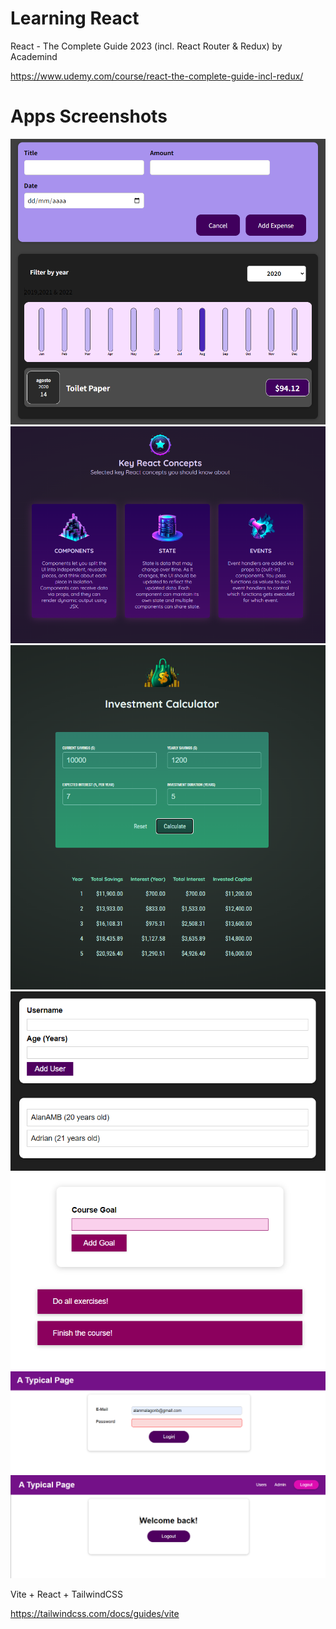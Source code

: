 # Learning React

React - The Complete Guide 2023 (incl. React Router & Redux) 
by Academind
 
https://www.udemy.com/course/react-the-complete-guide-incl-redux/

# Apps Screenshots

![Alt Expenses](https://github.com/alanmalagonb/Learning-React/blob/main/imgs/Expenses.png)
![Alt Key React Components](https://github.com/alanmalagonb/Learning-React/blob/main/imgs/Concepts.png)
![Alt Investment Calculator](https://github.com/alanmalagonb/Learning-React/blob/main/imgs/Calculator.png)
![Alt Users](https://github.com/alanmalagonb/Learning-React/blob/main/imgs/Users.png)
![Alt Goals](https://github.com/alanmalagonb/Learning-React/blob/main/imgs/Goals.png)
![Alt Login 1](https://github.com/alanmalagonb/Learning-React/blob/main/imgs/Login1.png)
![Alt Login 2](https://github.com/alanmalagonb/Learning-React/blob/main/imgs/Login2.png)

Vite + React + TailwindCSS

https://tailwindcss.com/docs/guides/vite
